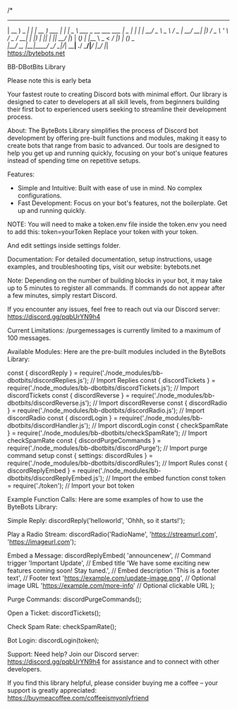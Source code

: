 /*
 _ __        _       ____        _       ____                      
| __ ) _   _| |_ ___| __ )  ___ | |_ ___|  _ \ ___ _ __   ___  ___ 
|  _ \| | | | __/ _ \  _ \ / _ \| __/ __| |_) / _ \ '_ \ / _ \/ __|
| |_) | |_| | ||  __/ |_) | (_) | |_\__ \  _ <  __/ |_) | (_) \__ \
|____/ \__, |\__\___|____/ \___/ \__|___/_| \_\___| .__/ \___/|___/
       |___/                                      |_|              
                    https://bytebots.net 

BB-DBotBits Library

Please note this is early beta

Your fastest route to creating Discord bots with minimal effort. Our library is designed to cater to developers at all skill levels, from beginners building their first bot to experienced users seeking to streamline their development process.

About:
The ByteBots Library simplifies the process of Discord bot development by offering pre-built functions and modules, making it easy to create bots that range from basic to advanced. Our tools are designed to help you get up and running quickly, focusing on your bot's unique features instead of spending time on repetitive setups.

Features:
- Simple and Intuitive: Built with ease of use in mind. No complex configurations.
- Fast Development: Focus on your bot's features, not the boilerplate. Get up and running quickly.

NOTE:
You will need to make a token.env file inside the token.env you need to add this:
token=yourToken
Replace your token with your token.

And edit settings inside settings folder.

Documentation:
For detailed documentation, setup instructions, usage examples, and troubleshooting tips, visit our website: bytebots.net

Note: Depending on the number of building blocks in your bot, it may take up to 5 minutes to register all commands. If commands do not appear after a few minutes, simply restart Discord.

If you encounter any issues, feel free to reach out via our Discord server: https://discord.gg/pqbUrYN9h4

Current Limitations:
/purgemessages is currently limited to a maximum of 100 messages.

Available Modules:
Here are the pre-built modules included in the ByteBots Library:

const { discordReply } = require('./node_modules/bb-dbotbits/discordReplies.js'); // Import Replies
const { discordTickets } = require('./node_modules/bb-dbotbits/discordTickets.js'); // Import discordTickets
const { discordReverse } = require('./node_modules/bb-dbotbits/discordReverse.js'); // Import discordReverse
const { discordRadio } = require('./node_modules/bb-dbotbits/discordRadio.js'); // Import discordRadio
const { discordLogin } = require('./node_modules/bb-dbotbits/discordHandler.js'); // Import discordLogin
const { checkSpamRate } = require('./node_modules/bb-dbotbits/checkSpamRate'); // Import checkSpamRate
const { discordPurgeCommands } = require('./node_modules/bb-dbotbits/discordPurge'); // Import purge command setup
const { settings: discordRules } = require('./node_modules/bb-dbotbits/discordRules'); // Import Rules
const { discordReplyEmbed } = require('./node_modules/bb-dbotbits/discordReplyEmbed.js'); // Import the embed function
const token = require('./token'); // Import your bot token

Example Function Calls:
Here are some examples of how to use the ByteBots Library:

Simple Reply:
discordReply('helloworld', 'Ohhh, so it starts!');

Play a Radio Stream:
discordRadio('RadioName', 'https://streamurl.com', 'https://imageurl.com');

Embed a Message:
discordReplyEmbed(
    'announcenew', // Command trigger
    'Important Update', // Embed title
    'We have some exciting new features coming soon! Stay tuned.', // Embed description
    'This is a footer text', // Footer text
    'https://example.com/update-image.png', // Optional image URL
    'https://example.com/more-info' // Optional clickable URL
);

Purge Commands:
discordPurgeCommands();

Open a Ticket:
discordTickets();

Check Spam Rate:
checkSpamRate();

Bot Login:
discordLogin(token);

Support:
Need help? Join our Discord server: https://discord.gg/pqbUrYN9h4 for assistance and to connect with other developers.

If you find this library helpful, please consider buying me a coffee – your support is greatly appreciated:
https://buymeacoffee.com/coffeeismyonlyfriend
